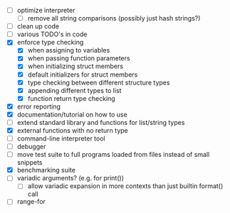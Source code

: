 - [ ] optimize interpreter
  - [ ] remove all string comparisons (possibly just hash strings?)
- [ ] clean up code
- [ ] various TODO's in code
- [X] enforce type checking
  - [X] when assigning to variables
  - [X] when passing function parameters
  - [X] when initializing struct members
  - [X] default initializers for struct members
  - [X] type checking between different structure types
  - [X] appending different types to list
  - [X] function return type checking
- [X] error reporting
- [X] documentation/tutorial on how to use
- [ ] extend standard library and functions for list/string types
- [X] external functions with no return type
- [ ] command-line interpreter tool
- [ ] debugger
- [ ] move test suite to full programs loaded from files instead of small snippets
- [X] benchmarking suite
- [ ] variadic arguments? (e.g. for print())
  - [ ] allow variadic expansion in more contexts than just builtin format() call
- [ ] range-for